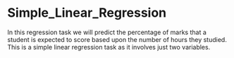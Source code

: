 # Simple_Linear_Regression
In this regression task we will predict the percentage of marks that a student is expected to score based upon the number of hours they studied. This is a simple linear regression task as it involves just two variables.
